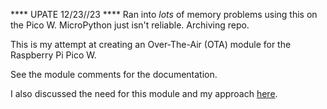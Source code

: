 **** UPATE 12/23//23 ****
Ran into *lots* of memory problems using this on the Pico W. MicroPython just isn't reliable. Archiving repo.


This is my attempt at creating an Over-The-Air (OTA) module for the Raspberry Pi Pico W.

See the module comments for the documentation.

I also discussed the need for this module and my approach [here](https://github.com/gamename/raspberry-pi-pico-w-mailbox-sensor#ota-what-ota).

